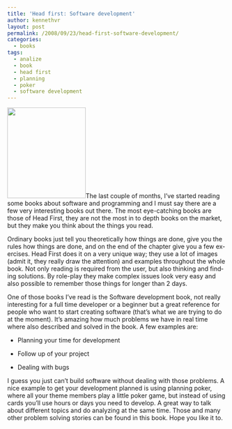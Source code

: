 ```yaml
---
title: 'Head first: Software development'
author: kennethvr
layout: post
permalink: /2008/09/23/head-first-software-development/
categories:
  - books
tags:
  - analize
  - book
  - head first
  - planning
  - poker
  - software development
---
```

<!--[endif]-->

<p class="MsoNormal">
  <a href="http://oreilly.com/catalog/9780596527358/"><img class="alignright" title="Software Development" src="http://oreilly.com/catalog/covers/9780596527358_cat.gif" alt="" width="180" height="208" /></a><span lang="EN-US">The last couple of months, I’ve started reading some books about software and programming and I must say there are a few very interesting books out there. <span> </span>The most eye-catching books are those of Head First, they are not the most in to depth books on the market, but they make you think about the things you read.</span>
</p>

<p class="MsoNormal">
  <span lang="EN-US">Ordinary books just tell you theoretically how things are done, give you the rules how things are done, and on the end of the chapter give you a few exercises. Head First does it on a very unique way; they use a lot of images (admit it, they really draw the attention) and examples throughout the whole book. Not only reading is required from the user, but also thinking and finding solutions. By role-play they make complex issues look very easy and also possible to remember those things for longer than 2 days. </span>
</p>

<p class="MsoNormal">
  <span lang="EN-US">One of those books I’ve read is the Software development book, not really interesting for a full time developer or a beginner but a great reference for people who want to start creating software (that’s what we are trying to do at the moment). It’s amazing how much problems we have in real time where also described and solved in the book.<span> </span>A few examples are:</span>
</p>

  * <span lang="EN-US">Planning your time for development</span>
  * <!--[if !supportLists]-->
    
    <span lang="EN-US"><span><span style="font-style: normal; font-variant: normal; font-weight: normal; font-size: 7pt; line-height: normal; font-size-adjust: none; font-stretch: normal; font-family: &quot;Times New Roman&quot;;"> </span></span></span><!--[endif]-->
    
    <span lang="EN-US">Follow up of your project</span>
  * <!--[endif]-->
    
    <span lang="EN-US">Dealing with bugs</span>

<p class="MsoNormal">
  <span lang="EN-US">I guess you just can’t build software without dealing with those problems. A nice example to get your development planned is using planning poker, where all your theme members play a little poker game, but instead of using cards you’ll use hours or days you need to develop. A great way to talk about different topics and do analyzing at the same time. Those and many other problem solving stories can be found in this book. Hope you like it to.</span>
</p>
